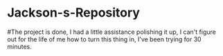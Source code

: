 # Jackson-s-Repository
#The project is done, I had a little assistance polishing it up, I can't figure out for the life of me how to turn this thing in, I've been trying for 30 minutes.
